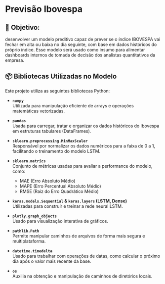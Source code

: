 # Previsão Ibovespa

## 🎯 Objetivo:
desenvolver um modelo preditivo capaz de prever se o índice IBOVESPA vai fechar em 
alta ou baixa no dia seguinte, com base em dados históricos do próprio índice. Esse
modelo será usado como insumo para alimentar dashboards internos de tomada de 
decisão dos analistas quantitativos da empresa.

## 📦 Bibliotecas Utilizadas no Modelo

Este projeto utiliza as seguintes bibliotecas Python:

- **`numpy`**  
  Utilizada para manipulação eficiente de arrays e operações matemáticas vetorizadas.

- **`pandas`**  
  Usada para carregar, tratar e organizar os dados históricos do Ibovespa em estruturas tabulares (DataFrames).

- **`sklearn.preprocessing.MinMaxScaler`**  
  Responsável por normalizar os dados numéricos para a faixa de 0 a 1, facilitando o treinamento do modelo LSTM.

- **`sklearn.metrics`**  
  Conjunto de métricas usadas para avaliar a performance do modelo, como:
  - MAE (Erro Absoluto Médio)
  - MAPE (Erro Percentual Absoluto Médio)
  - RMSE (Raiz do Erro Quadrático Médio)

- **`keras.models.Sequential` & `keras.layers` (LSTM, Dense)**  
  Utilizadas para construir e treinar a rede neural LSTM.

- **`plotly.graph_objects`**  
  Usado para visualização interativa de gráficos.

- **`pathlib.Path`**  
  Permite manipular caminhos de arquivos de forma mais segura e multiplataforma.

- **`datetime.timedelta`**  
  Usado para trabalhar com operações de datas, como calcular o próximo dia após o valor mais recente da base.

- **`os`**  
  Auxilia na obtenção e manipulação de caminhos de diretórios locais.


